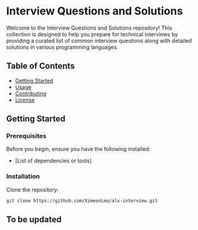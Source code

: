 # Interview Questions and Solutions


Welcome to the Interview Questions and Solutions repository! This collection is designed to help you prepare for technical interviews by providing a curated list of common interview questions along with detailed solutions in various programming languages.

## Table of Contents
- [Getting Started](#getting-started)
- [Usage](#usage)
- [Contributing](#contributing)
- [License](#license)

## Getting Started

### Prerequisites
Before you begin, ensure you have the following installed:
- [List of dependencies or tools]

### Installation
Clone the repository:
```bash
git clone https://github.com/XimeonLeo/alx-interview.git
```


## To be updated
